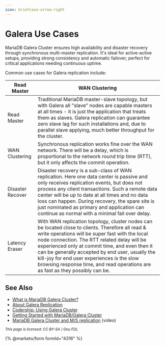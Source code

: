 ```yaml
---
icon: briefcase-arrow-right
---
```


# Galera Use Cases

MariaDB Galera Cluster ensures high availability and disaster recovery through synchronous multi-master replication. It's ideal for active-active setups, providing strong consistency and automatic failover, perfect for critical applications needing continuous uptime.

Common use cases for Galera replication include:

| Read Master      | WAN Clustering                                                                                                                                                                                                                                                                                                                                                                                                                           |
| ---------------- | ---------------------------------------------------------------------------------------------------------------------------------------------------------------------------------------------------------------------------------------------------------------------------------------------------------------------------------------------------------------------------------------------------------------------------------------- |
| Read Master      | Traditional MariaDB master-slave topology, but with Galera all "slave" nodes are capable masters at all times - it is just the application that treats them as slaves. Galera replication can guarantee zero slave lag for such installations and, due to parallel slave applying, much better throughput for the cluster.                                                                                                               |
| WAN Clustering   | Synchronous replication works fine over the WAN network. There will be a delay, which is proportional to the network round trip time (RTT), but it only affects the commit operation.                                                                                                                                                                                                                                                    |
| Disaster Recover | Disaster recovery is a sub-class of WAN replication. Here one data center is passive and only receives replication events, but does not process any client transactions. Such a remote data center will be up to date at all times and no data loss can happen. During recovery, the spare site is just nominated as primary and application can continue as normal with a minimal fail over delay.                                      |
| Latency Eraser   | With WAN replication topology, cluster nodes can be located close to clients. Therefore all read & write operations will be super fast with the local node connection. The RTT related delay will be experienced only at commit time, and even then it can be generally accepted by end user, usually the kill-joy for end user experiences is the slow browsing response time, and read operations are as fast as they possibly can be. |

## See Also

* [What is MariaDB Galera Cluster?](readme/mariadb-galera-cluster-guide.md)
* [About Galera Replication](readme/about-galera-replication.md)
* [Codership: Using Galera Cluster](https://codership.com/content/using-galera-cluster)
* [Getting Started with MariaDB/Galera Cluster](galera-management/installation-and-deployment/getting-started-with-mariadb-galera-cluster.md)
* [MariaDB Galera Cluster and M/S replication](https://www.youtube.com/watch?v=Nd0nvltLPdQ) (video)

<sub>_This page is licensed: CC BY-SA / Gnu FDL_</sub>

{% @marketo/form formId="4316" %}
